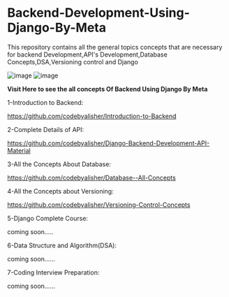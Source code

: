 # Backend-Development-Using-Django-By-Meta
This repository contains all the general topics concepts that are necessary for backend Development,API's Development,Database Concepts,DSA,Versioning control and Django


![image](https://github.com/codebyalisher/Backend-Development-Using-Django-By-Meta/assets/62823194/299c4a18-b747-467e-ab37-3a009ce5cc86) ![image](https://github.com/codebyalisher/Backend-Development-Using-Django-By-Meta/assets/62823194/ab97f021-ec8c-4d86-976f-afde58c49c2d)


**Visit Here to see the all concepts Of Backend Using Django By Meta**

1-Introduction to Backend:

<https://github.com/codebyalisher/Introduction-to-Backend>

2-Complete Details of API:

<https://github.com/codebyalisher/Django-Backend-Development-API-Material>

3-All the Concepts About Database:

<https://github.com/codebyalisher/Database--All-Concepts>

4-All the Concepts about Versioning:

<https://github.com/codebyalisher/Versioning-Control-Concepts>

5-Django Complete Course:

 coming soon.....
 
6-Data Structure and Algorithm(DSA):

coming soon......

7-Coding Interview Preparation:

coming soon......
